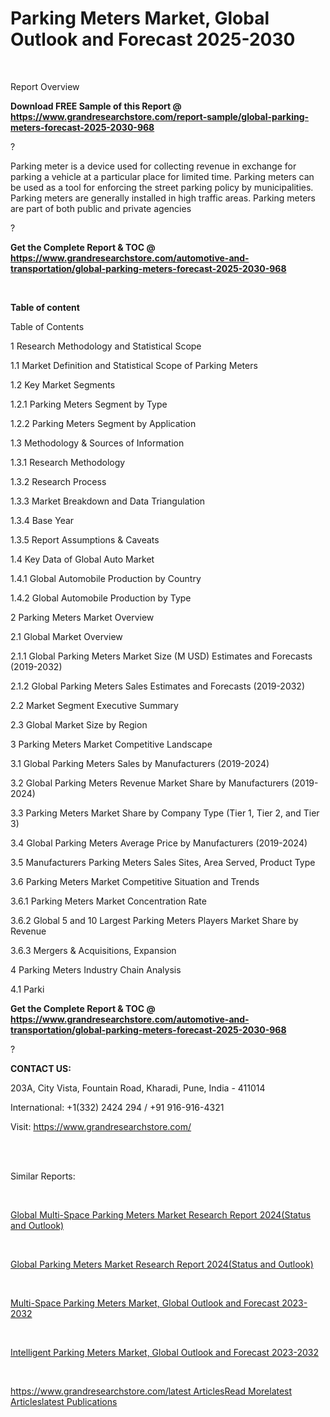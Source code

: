 <h1>Parking Meters Market, Global Outlook and Forecast 2025-2030</h1><br/><p>Report Overview</p>
 
 
 
 <div><b>Download FREE Sample of this Report @ <a href="https://www.grandresearchstore.com/report-sample/global-parking-meters-forecast-2025-2030-968">https://www.grandresearchstore.com/report-sample/global-parking-meters-forecast-2025-2030-968</a></b></div>
 
 
 
 <p>? </p>
 
 
 
 <p>Parking meter is a device used for collecting revenue in exchange for parking a vehicle at a particular place for limited time. Parking meters can be used as a tool for enforcing the street parking policy by municipalities. Parking meters are generally installed in high traffic areas. Parking meters are part of both public and private agencies</p>
 
 
 
 <p>? </p>
 
 
 
 <div><b>Get the Complete Report & TOC @ <a href="https://www.grandresearchstore.com/automotive-and-transportation/global-parking-meters-forecast-2025-2030-968">https://www.grandresearchstore.com/automotive-and-transportation/global-parking-meters-forecast-2025-2030-968</a></b></div>
 
 
 
 <p><br />
 
 <b>Table of content</b></p>
 
 
 
 <p>Table of Contents<br />
 
 1 Research Methodology and Statistical Scope<br />
 
 1.1 Market Definition and Statistical Scope of Parking Meters<br />
 
 1.2 Key Market Segments<br />
 
 1.2.1 Parking Meters Segment by Type<br />
 
 1.2.2 Parking Meters Segment by Application<br />
 
 1.3 Methodology & Sources of Information<br />
 
 1.3.1 Research Methodology<br />
 
 1.3.2 Research Process<br />
 
 1.3.3 Market Breakdown and Data Triangulation<br />
 
 1.3.4 Base Year<br />
 
 1.3.5 Report Assumptions & Caveats<br />
 
 1.4 Key Data of Global Auto Market<br />
 
 1.4.1 Global Automobile Production by Country<br />
 
 1.4.2 Global Automobile Production by Type<br />
 
 2 Parking Meters Market Overview<br />
 
 2.1 Global Market Overview<br />
 
 2.1.1 Global Parking Meters Market Size (M USD) Estimates and Forecasts (2019-2032)<br />
 
 2.1.2 Global Parking Meters Sales Estimates and Forecasts (2019-2032)<br />
 
 2.2 Market Segment Executive Summary<br />
 
 2.3 Global Market Size by Region<br />
 
 3 Parking Meters Market Competitive Landscape<br />
 
 3.1 Global Parking Meters Sales by Manufacturers (2019-2024)<br />
 
 3.2 Global Parking Meters Revenue Market Share by Manufacturers (2019-2024)<br />
 
 3.3 Parking Meters Market Share by Company Type (Tier 1, Tier 2, and Tier 3)<br />
 
 3.4 Global Parking Meters Average Price by Manufacturers (2019-2024)<br />
 
 3.5 Manufacturers Parking Meters Sales Sites, Area Served, Product Type<br />
 
 3.6 Parking Meters Market Competitive Situation and Trends<br />
 
 3.6.1 Parking Meters Market Concentration Rate<br />
 
 3.6.2 Global 5 and 10 Largest Parking Meters Players Market Share by Revenue<br />
 
 3.6.3 Mergers & Acquisitions, Expansion<br />
 
 4 Parking Meters Industry Chain Analysis<br />
 
 4.1 Parki</p>
 
 
 
 <div><b>Get the Complete Report & TOC @ <a href="https://www.grandresearchstore.com/automotive-and-transportation/global-parking-meters-forecast-2025-2030-968">https://www.grandresearchstore.com/automotive-and-transportation/global-parking-meters-forecast-2025-2030-968</a></b></div>
 
 
 
 <p>? </p>
 
 
 
 <p><b>CONTACT US:</b><br />
 
 203A, City Vista, Fountain Road, Kharadi, Pune, India - 411014<br />
 
 International: +1(332) 2424 294 / +91 916-916-4321<br />
 
 Visit: <a href="https://www.grandresearchstore.com/">https://www.grandresearchstore.com/</a><br />
 
 <br />
 
 <br />
 
 Similar Reports:<br />
 
 <br />
 
 <a href="https://www.grandresearchstore.com/machines/global-multispace-parking-meters-2024-638">Global Multi-Space Parking Meters Market Research Report 2024(Status and Outlook)</a><br />
 
 <br />
 
 <a href="https://www.grandresearchstore.com/automotive-and-transportation/global-parking-meters-2024-788">Global Parking Meters Market Research Report 2024(Status and Outlook)</a><br />
 
 <br />
 
 <a href="https://www.grandresearchstore.com/machines/global-multispace-parking-meters-forecast-2023-2032-933">Multi-Space Parking Meters Market, Global Outlook and Forecast 2023-2032</a><br />
 
 <br />
 
 <a href="https://www.grandresearchstore.com/machines/global-intelligent-parking-meters-forecast-2023-2032-223">Intelligent Parking Meters Market, Global Outlook and Forecast 2023-2032</a><br />
 
 <br />
 
 <a href="https://gyeongbokgung.com">https://www.grandresearchstore.com/</a><a href="https://hallyeomaritime.com">latest Articles</a><a href="https://jingwansa.com">Read More</a><a href="https://nguoiviet.jp/">latest Articles</a><a href="https://www.intelmarketresearch.com/">latest Publications</a></p>